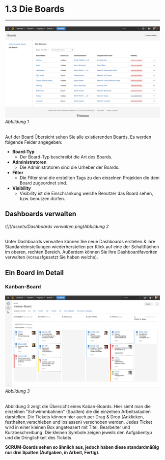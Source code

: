 # 1.3 Die Boards

---

###### ![](/assets/Boards.png)_Abbildung 1_

Auf der Board Übersicht sehen Sie alle existierenden Boards. Es werden folgende Felder angegeben:

* **Board-Typ**
  * Der Board-Typ beschreibt die Art des Boards.
* **Administratoren**
  * Die Administratoren sind die Urheber der Boards.
* **Filter**
  * Die Filter sind die erstellten Tags zu den einzelnen Projekten die dem Board zugeordnet sind.
* **Visibility**
  * Visibility ist die Einschränkung welche Benutzer das Board sehen, bzw. benutzen dürfen.

## Dashboards verwalten

###### ![](/assets/Dashboards verwalten.png)_Abbildung 2_

Unter Dashboards verwalten können Sie neue Dashboards erstellen & ihre Standardeinstellungen wiederherstellen per Klick auf eine der Schaltflächen im oberen, rechten Bereich. Außerdem können Sie Ihre Dashboardfavoriten verwalten \(vorausfgesetzt Sie haben welche\).

## Ein Board im Detail

### Kanban-Board

###### ![](/assets/Kanban-Board.png)_Abbildung 3_

Abbildung 3 zeigt die Übersicht eines Kaban-Boards. Hier sieht man die einzelnen "Schwimmbahnen" \(Spalten\) die die einzelnen Arbeitsstadien darstellen. Die Tickets können hier auch per Drag & Drop \(Anklicken, festhalten,verschieben und loslassen\) verschoben werden. Jedes Ticket wird in einer kleinen Box angeteasert mit Titel, Bearbeiter und Kurzbeschreibung. Die kleinen Symbole zeigen jeweils den Aufgabentyp und die Dringlichkeit des Tickets.

**SCRUM-Boards sehen so ähnlich aus, jedoch haben diese standardmäßig nur drei Spalten \(Aufgaben, in Arbeit, Fertig\).**


